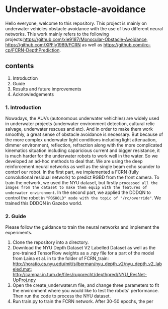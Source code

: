 # Underwater-obstacle-avoidance

Hello everyone, welcome to this repository. This project is mainly on underwater vehicles obstacle avoidance with the use of two different neural networks. This work mainly refers to the following projects:https://github.com/xie9187/Monocular-Obstacle-Avoidance, https://github.com/XPFly1989/FCRN as well as https://github.com/iro-cp/FCRN-DepthPrediction.
## contents
1. Introduction
2. Guide
3. Results and future improvements
4. Acknowledgements
### 1. Introduction
Nowadays, the AUVs (autonomous underwater vehichles) are widely used in underwater projects (underwater environment detection, cultural relic salvage, underwater rescues and etc). And in order to make them work smoothly, a great sense of obstacle avoidance is necessary. But because of the more complex underwater light conditions including light attenuation, dimmer environment, reflection, refraction along with the more complicated kinematics situation including caparicious current and bigger resistance, it is much harder for the underwater robots to work well in the water. So we developed an ad-hoc methods to deal that.
We are using the deep reinforcement neural networks as well as the single beam echo sounder to contorl our robot. In the first part, we implemented a FCRN (fully convolutional residual network) to predict RGBD from the front camera. To train the network, we used the NYU dataset, but firstly `processed all the images from the dataset to make them equip with the features of underwater environment`. In the second part, we applied the DDDQN to control the robot in `"POSHOLD" mode with the topic of "/rc/override"`. We trained this DDDQN in Gazebo world. 
### 2. Guide
Please follow the guidance to train the neural networks and implement the experiments.
1. Clone the repository into a directory.
2. Download the NYU Depth Dataset V2 Labelled Dataset as well as the pre-trained TensorFlow weights as a .npy file for a part of the model from Laina et al. in to the folder of FCRN_train:
http://horatio.cs.nyu.edu/mit/silberman/nyu_depth_v2/nyu_depth_v2_labeled.mat; http://campar.in.tum.de/files/rupprecht/depthpred/NYU_ResNet-UpProj.npy 
3. Open the create_underwater.m file, and change three parameters to fit the environment where you would like to test the robots' performance. Then run the code to process the NYU dataset. 
4. Run train.py to train the FCRN network. After 30-50 epochs, the per
